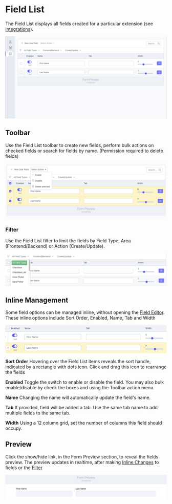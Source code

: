 # Field List
The Field List displays all fields created for a particular extension (see [integrations](/attributize/integrations/)).

![Field Editor](./images/usage-list.jpg 'List')

## Toolbar
Use the Field List toolbar to create new fields, perform bulk actions on checked fields or search for fields by name.  (Permission required to delete fields)

![Field Editor](./images/usage-toolbar.jpg 'Toolbar')

### Filter
Use the Field List filter to limit the fields by Field Type, Area (Frontend/Backend) or Action (Create/Update).

![Field Editor](./images/usage-filter.jpg 'Toolbar')

## Inline Management
Some field options can be managed inline, without opening the [Field Editor](/attributize/usage/editor).  These inline options include Sort Order, Enabled, Name, Tab and Width

![Field Editor](./images/usage-inline-management.jpg 'Toolbar')


**Sort Order**
Hovering over the Field List items reveals the sort handle, indicated by a rectangle with dots icon.  Click and drag this icon to rearrange the fields

**Enabled**
Toggle the switch to enable or disable the field.  You may also bulk enable/disable by check the boxes and using the Toolbar action menu.

**Name**
Changing the name will automatically update the field's name.

**Tab**
If provided, field will be added a tab.  Use the same tab name to add multiple fields to the same tab.

**Width**
Using a 12 column grid, set the number of columns this field should occupy.

## Preview

Click the show/hide link, in the Form Preview section, to reveal the fields preview.  The preview updates in realtime, after making [Inline Changes](#inline-management) to fields or the [Filter](#filter)

![Field Editor](./images/usage-preview.jpg 'Toolbar')
